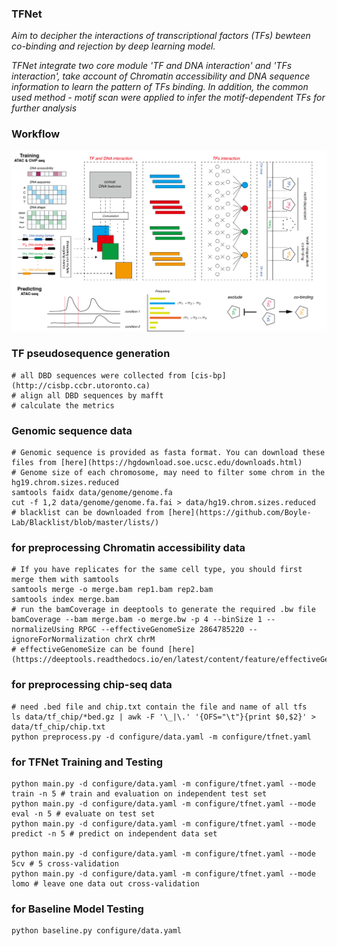 ### TFNet

*Aim to decipher the interactions of transcriptional factors (TFs) bewteen co-binding and rejection by deep learning model.*

*TFNet integrate two core module 'TF and DNA interaction' and 'TFs interaction', take account of Chromatin accessibility and DNA sequence information to learn the pattern of TFs binding. In addition, the common used method - motif scan were applied to infer the motif-dependent TFs for further analysis* 

### Workflow

![tf-dl](img/tf-dl.png)


### TF pseudosequence generation

```
# all DBD sequences were collected from [cis-bp](http://cisbp.ccbr.utoronto.ca)
# align all DBD sequences by mafft
# calculate the metrics
```


### Genomic sequence data

```
# Genomic sequence is provided as fasta format. You can download these files from [here](https://hgdownload.soe.ucsc.edu/downloads.html)
# Genome size of each chromosome, may need to filter some chrom in the hg19.chrom.sizes.reduced
samtools faidx data/genome/genome.fa
cut -f 1,2 data/genome/genome.fa.fai > data/hg19.chrom.sizes.reduced
# blacklist can be downloaded from [here](https://github.com/Boyle-Lab/Blacklist/blob/master/lists/)
```


### for preprocessing Chromatin accessibility data

```
# If you have replicates for the same cell type, you should first merge them with samtools
samtools merge -o merge.bam rep1.bam rep2.bam
samtools index merge.bam
# run the bamCoverage in deeptools to generate the required .bw file 
bamCoverage --bam merge.bam -o merge.bw -p 4 --binSize 1 --normalizeUsing RPGC --effectiveGenomeSize 2864785220 --ignoreForNormalization chrX chrM 
# effectiveGenomeSize can be found [here](https://deeptools.readthedocs.io/en/latest/content/feature/effectiveGenomeSize.html)
```


### for preprocessing chip-seq data

```
# need .bed file and chip.txt contain the file and name of all tfs
ls data/tf_chip/*bed.gz | awk -F '\_|\.' '{OFS="\t"}{print $0,$2}' > data/tf_chip/chip.txt
python preprocess.py -d configure/data.yaml -m configure/tfnet.yaml
```


### for TFNet Training and Testing

```
python main.py -d configure/data.yaml -m configure/tfnet.yaml --mode train -n 5 # train and evaluation on independent test set
python main.py -d configure/data.yaml -m configure/tfnet.yaml --mode eval -n 5 # evaluate on test set
python main.py -d configure/data.yaml -m configure/tfnet.yaml --mode predict -n 5 # predict on independent data set

python main.py -d configure/data.yaml -m configure/tfnet.yaml --mode 5cv # 5 cross-validation
python main.py -d configure/data.yaml -m configure/tfnet.yaml --mode lomo # leave one data out cross-validation
```


### for Baseline Model Testing

```
python baseline.py configure/data.yaml
```
